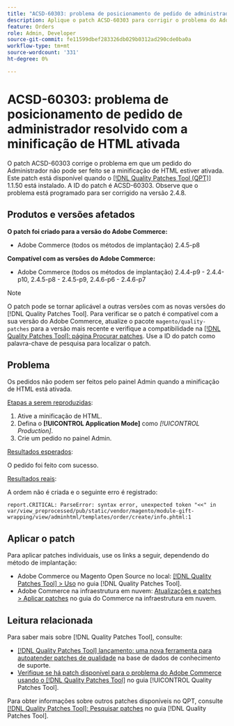 ```yaml
---
title: "ACSD-60303: problema de posicionamento de pedido de administrador resolvido com a minificação de HTML ativada"
description: Aplique o patch ACSD-60303 para corrigir o problema do Adobe Commerce em que um pedido do administrador não pode ser feito se a minificação de HTML estiver ativada.
feature: Orders
role: Admin, Developer
source-git-commit: fe11599dbef283326db029b0312ad290cde0ba0a
workflow-type: tm+mt
source-wordcount: '331'
ht-degree: 0%

---
```


# ACSD-60303: problema de posicionamento de pedido de administrador resolvido com a minificação de HTML ativada

O patch ACSD-60303 corrige o problema em que um pedido do Administrador não pode ser feito se a minificação de HTML estiver ativada. Este patch está disponível quando o [[!DNL Quality Patches Tool (QPT)]](https://experienceleague.adobe.com/en/docs/commerce-knowledge-base/kb/announcements/commerce-announcements/magento-quality-patches-released-new-tool-to-self-serve-quality-patches) 1.1.50 está instalado. A ID do patch é ACSD-60303. Observe que o problema está programado para ser corrigido na versão 2.4.8.

## Produtos e versões afetados

**O patch foi criado para a versão do Adobe Commerce:**

* Adobe Commerce (todos os métodos de implantação) 2.4.5-p8

**Compatível com as versões do Adobe Commerce:**

* Adobe Commerce (todos os métodos de implantação) 2.4.4-p9 - 2.4.4-p10, 2.4.5-p8 - 2.4.5-p9, 2.4.6-p6 - 2.4.6-p7

>[!NOTE]
>
>O patch pode se tornar aplicável a outras versões com as novas versões do [!DNL Quality Patches Tool]. Para verificar se o patch é compatível com a sua versão do Adobe Commerce, atualize o pacote `magento/quality-patches` para a versão mais recente e verifique a compatibilidade na [[!DNL Quality Patches Tool]: página Procurar patches](https://experienceleague.adobe.com/tools/commerce-quality-patches/index.html). Use a ID do patch como palavra-chave de pesquisa para localizar o patch.

## Problema

Os pedidos não podem ser feitos pelo painel Admin quando a minificação de HTML está ativada.

<u>Etapas a serem reproduzidas</u>:

1. Ative a minificação de HTML.
1. Defina o **[!UICONTROL Application Mode]** como *[!UICONTROL Production]*.
1. Crie um pedido no painel Admin.

<u>Resultados esperados</u>:

O pedido foi feito com sucesso.

<u>Resultados reais</u>:

A ordem não é criada e o seguinte erro é registrado:

`report.CRITICAL: ParseError: syntax error, unexpected token "<<" in var/view_preprocessed/pub/static/vendor/magento/module-gift-wrapping/view/adminhtml/templates/order/create/info.phtml:1`

## Aplicar o patch

Para aplicar patches individuais, use os links a seguir, dependendo do método de implantação:

* Adobe Commerce ou Magento Open Source no local: [[!DNL Quality Patches Tool] > Uso](/help/tools/quality-patches-tool/usage.md) no guia [!DNL Quality Patches Tool].
* Adobe Commerce na infraestrutura em nuvem: [Atualizações e patches > Aplicar patches](https://experienceleague.adobe.com/docs/commerce-cloud-service/user-guide/develop/upgrade/apply-patches.html) no guia do Commerce na infraestrutura em nuvem.

## Leitura relacionada

Para saber mais sobre [!DNL Quality Patches Tool], consulte:

* [[!DNL Quality Patches Tool] lançamento: uma nova ferramenta para autoatender patches de qualidade](https://experienceleague.adobe.com/en/docs/commerce-knowledge-base/kb/announcements/commerce-announcements/magento-quality-patches-released-new-tool-to-self-serve-quality-patches) na base de dados de conhecimento de suporte.
* [Verifique se há patch disponível para o problema do Adobe Commerce usando o  [!DNL Quality Patches Tool]](/help/tools/quality-patches-tool/patches-available-in-qpt/check-patch-for-magento-issue-with-magento-quality-patches.md) no guia [!UICONTROL Quality Patches Tool].


Para obter informações sobre outros patches disponíveis no QPT, consulte [[!DNL Quality Patches Tool]: Pesquisar patches](https://experienceleague.adobe.com/tools/commerce-quality-patches/index.html) no guia [!DNL Quality Patches Tool].
